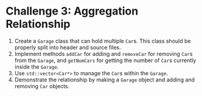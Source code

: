 # Challenge 3: Aggregation Relationship

1. Create a `Garage` class that can hold multiple `Car`s. This class should be properly split into header and source files.
2. Implement methods `addCar` for adding and `removeCar` for removing `Car`s from the `Garage`, and `getNumCars` for getting the number of `Car`s currently inside the `Garage`.
3. Use `std::vector<Car*>` to manage the `Car`s within the `Garage`.
4. Demonstrate the relationship by making a `Garage` object and adding and removing `Car` objects.
